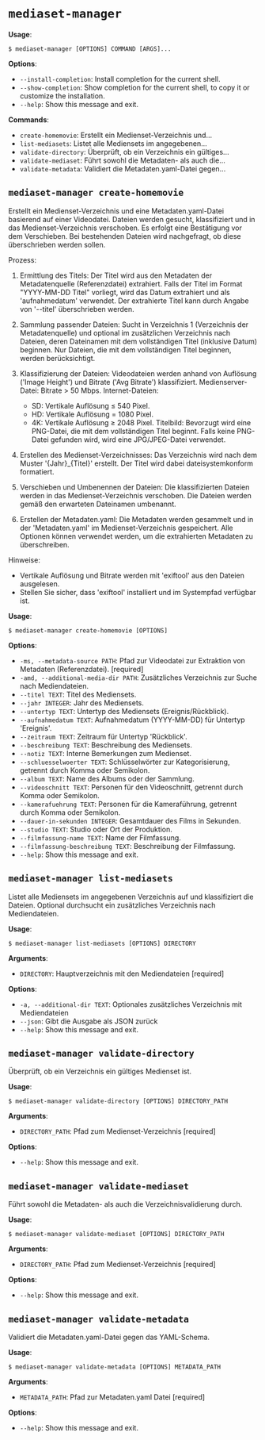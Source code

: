 # `mediaset-manager`

**Usage**:

```console
$ mediaset-manager [OPTIONS] COMMAND [ARGS]...
```

**Options**:

* `--install-completion`: Install completion for the current shell.
* `--show-completion`: Show completion for the current shell, to copy it or customize the installation.
* `--help`: Show this message and exit.

**Commands**:

* `create-homemovie`: Erstellt ein Medienset-Verzeichnis und...
* `list-mediasets`: Listet alle Mediensets im angegebenen...
* `validate-directory`: Überprüft, ob ein Verzeichnis ein gültiges...
* `validate-mediaset`: Führt sowohl die Metadaten- als auch die...
* `validate-metadata`: Validiert die Metadaten.yaml-Datei gegen...

## `mediaset-manager create-homemovie`

Erstellt ein Medienset-Verzeichnis und eine Metadaten.yaml-Datei basierend auf einer Videodatei.
Dateien werden gesucht, klassifiziert und in das Medienset-Verzeichnis verschoben.
Es erfolgt eine Bestätigung vor dem Verschieben.
Bei bestehenden Dateien wird nachgefragt, ob diese überschrieben werden sollen.

Prozess:
1. Ermittlung des Titels:
   Der Titel wird aus den Metadaten der Metadatenquelle (Referenzdatei) extrahiert.
   Falls der Titel im Format "YYYY-MM-DD Titel" vorliegt, wird das Datum extrahiert und als 'aufnahmedatum' verwendet.
   Der extrahierte Titel kann durch Angabe von '--titel' überschrieben werden.

2. Sammlung passender Dateien:
   Sucht in Verzeichnis 1 (Verzeichnis der Metadatenquelle) und optional im zusätzlichen Verzeichnis nach Dateien,
   deren Dateinamen mit dem vollständigen Titel (inklusive Datum) beginnen.
   Nur Dateien, die mit dem vollständigen Titel beginnen, werden berücksichtigt.

3. Klassifizierung der Dateien:
   Videodateien werden anhand von Auflösung ('Image Height') und Bitrate ('Avg Bitrate') klassifiziert.
   Medienserver-Datei: Bitrate > 50 Mbps.
   Internet-Dateien:
     - SD: Vertikale Auflösung ≤ 540 Pixel.
     - HD: Vertikale Auflösung = 1080 Pixel.
     - 4K: Vertikale Auflösung ≥ 2048 Pixel.
   Titelbild:
   Bevorzugt wird eine PNG-Datei, die mit dem vollständigen Titel beginnt.
   Falls keine PNG-Datei gefunden wird, wird eine JPG/JPEG-Datei verwendet.

4. Erstellen des Medienset-Verzeichnisses:
   Das Verzeichnis wird nach dem Muster '{Jahr}_{Titel}' erstellt.
   Der Titel wird dabei dateisystemkonform formatiert.

5. Verschieben und Umbenennen der Dateien:
   Die klassifizierten Dateien werden in das Medienset-Verzeichnis verschoben.
   Die Dateien werden gemäß den erwarteten Dateinamen umbenannt.

6. Erstellen der Metadaten.yaml:
   Die Metadaten werden gesammelt und in der 'Metadaten.yaml' im Medienset-Verzeichnis gespeichert.
   Alle Optionen können verwendet werden, um die extrahierten Metadaten zu überschreiben.

Hinweise:
- Vertikale Auflösung und Bitrate werden mit 'exiftool' aus den Dateien ausgelesen.
- Stellen Sie sicher, dass 'exiftool' installiert und im Systempfad verfügbar ist.

**Usage**:

```console
$ mediaset-manager create-homemovie [OPTIONS]
```

**Options**:

* `-ms, --metadata-source PATH`: Pfad zur Videodatei zur Extraktion von Metadaten (Referenzdatei).  [required]
* `-amd, --additional-media-dir PATH`: Zusätzliches Verzeichnis zur Suche nach Mediendateien.
* `--titel TEXT`: Titel des Mediensets.
* `--jahr INTEGER`: Jahr des Mediensets.
* `--untertyp TEXT`: Untertyp des Mediensets (Ereignis/Rückblick).
* `--aufnahmedatum TEXT`: Aufnahmedatum (YYYY-MM-DD) für Untertyp 'Ereignis'.
* `--zeitraum TEXT`: Zeitraum für Untertyp 'Rückblick'.
* `--beschreibung TEXT`: Beschreibung des Mediensets.
* `--notiz TEXT`: Interne Bemerkungen zum Medienset.
* `--schluesselwoerter TEXT`: Schlüsselwörter zur Kategorisierung, getrennt durch Komma oder Semikolon.
* `--album TEXT`: Name des Albums oder der Sammlung.
* `--videoschnitt TEXT`: Personen für den Videoschnitt, getrennt durch Komma oder Semikolon.
* `--kamerafuehrung TEXT`: Personen für die Kameraführung, getrennt durch Komma oder Semikolon.
* `--dauer-in-sekunden INTEGER`: Gesamtdauer des Films in Sekunden.
* `--studio TEXT`: Studio oder Ort der Produktion.
* `--filmfassung-name TEXT`: Name der Filmfassung.
* `--filmfassung-beschreibung TEXT`: Beschreibung der Filmfassung.
* `--help`: Show this message and exit.

## `mediaset-manager list-mediasets`

Listet alle Mediensets im angegebenen Verzeichnis auf und klassifiziert die Dateien.
Optional durchsucht ein zusätzliches Verzeichnis nach Mediendateien.

**Usage**:

```console
$ mediaset-manager list-mediasets [OPTIONS] DIRECTORY
```

**Arguments**:

* `DIRECTORY`: Hauptverzeichnis mit den Mediendateien  [required]

**Options**:

* `-a, --additional-dir TEXT`: Optionales zusätzliches Verzeichnis mit Mediendateien
* `--json`: Gibt die Ausgabe als JSON zurück
* `--help`: Show this message and exit.

## `mediaset-manager validate-directory`

Überprüft, ob ein Verzeichnis ein gültiges Medienset ist.

**Usage**:

```console
$ mediaset-manager validate-directory [OPTIONS] DIRECTORY_PATH
```

**Arguments**:

* `DIRECTORY_PATH`: Pfad zum Medienset-Verzeichnis  [required]

**Options**:

* `--help`: Show this message and exit.

## `mediaset-manager validate-mediaset`

Führt sowohl die Metadaten- als auch die Verzeichnisvalidierung durch.

**Usage**:

```console
$ mediaset-manager validate-mediaset [OPTIONS] DIRECTORY_PATH
```

**Arguments**:

* `DIRECTORY_PATH`: Pfad zum Medienset-Verzeichnis  [required]

**Options**:

* `--help`: Show this message and exit.

## `mediaset-manager validate-metadata`

Validiert die Metadaten.yaml-Datei gegen das YAML-Schema.

**Usage**:

```console
$ mediaset-manager validate-metadata [OPTIONS] METADATA_PATH
```

**Arguments**:

* `METADATA_PATH`: Pfad zur Metadaten.yaml Datei  [required]

**Options**:

* `--help`: Show this message and exit.
